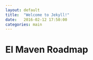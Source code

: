 ```yaml
---
layout: default
title:  "Welcome to Jekyll!"
date:   2016-02-12 17:50:00
categories: main
---
```

<h1>El Maven Roadmap</h1>